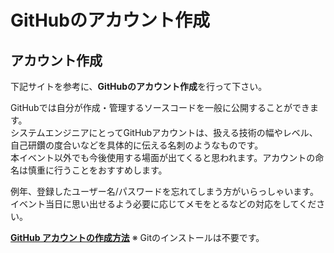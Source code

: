 # GitHubのアカウント作成

## アカウント作成
下記サイトを参考に、**GitHubのアカウント作成**を行って下さい。

GitHubでは自分が作成・管理するソースコードを一般に公開することができます。  
システムエンジニアにとってGitHubアカウントは、扱える技術の幅やレベル、自己研鑽の度合いなどを具体的に伝える名刺のようなものです。  
本イベント以外でも今後使用する場面が出てくると思われます。アカウントの命名は慎重に行うことをおすすめします。
  
例年、登録したユーザー名/パスワードを忘れてしまう方がいらっしゃいます。  
イベント当日に思い出せるよう必要に応じてメモをとるなどの対応をしてください。

**[GitHub アカウントの作成方法](https://0-karablog.kimotamakachan.com/entry/2024/06/02/093416)**
※ Gitのインストールは不要です。
